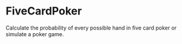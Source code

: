 # FiveCardPoker
Calculate the probability of every possible hand in five card poker or simulate a poker game.

